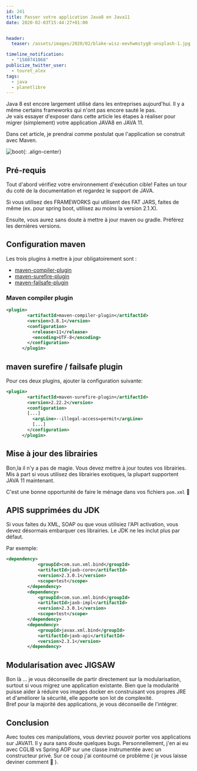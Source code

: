 ```yaml
---
id: 241
title: Passer votre application Java8 en Java11
date: 2020-02-03T15:44:27+01:00


header:
  teaser: /assets/images/2020/02/blake-wisz-eevhwmstyg8-unsplash-1.jpg

timeline_notification:
  - "1580741068"
publicize_twitter_user:
  - touret_alex
tags:
  - java
  - planetlibre
---
```

Java 8 est encore largement utilisé dans les entreprises aujourd'hui. Il y a même certains frameworks qui n'ont pas encore sauté le pas.  
Je vais essayer d'exposer dans cette article les étapes à réaliser pour migrer (simplement) votre application JAVA8 en JAVA 11.

Dans cet article, je prendrai comme postulat que l'application se construit avec Maven.

![boot](/assets/images/2020/02/blake-wisz-eevhwmstyg8-unsplash-1.jpg){: .align-center}

## Pré-requis

Tout d'abord vérifiez votre environnement d'exécution cible! Faites un tour du coté de la documentation et regardez le support de JAVA.

Si vous utilisez des FRAMEWORKS qui utilisent des FAT JARS, faites de même (ex. pour spring boot, utilisez au moins la version 2.1.X).

Ensuite, vous aurez sans doute à mettre à jour maven ou gradle. Préférez les dernières versions.

## Configuration maven

Les trois plugins à mettre à jour obligatoirement sont :

  * [maven-compiler-plugin](https://maven.apache.org/plugins/maven-compiler-plugin/)
  * [maven-surefire-plugin](https://maven.apache.org/surefire/maven-surefire-plugin/)
  * [maven-failsafe-plugin](https://maven.apache.org/surefire/maven-failsafe-plugin/)

### Maven compiler plugin

```xml
<plugin>
        <artifactId>maven-compiler-plugin</artifactId>
        <version>3.8.1</version>
        <configuration>
          <release>11</release>
          <encoding>UTF-8</encoding>
        </configuration>
      </plugin>
```


## maven surefire / failsafe plugin

Pour ces deux plugins, ajouter la configuration suivante:

```xml
<plugin>
        <artifactId>maven-surefire-plugin</artifactId>
        <version>2.22.2</version>
        <configuration>
        [...]
          <argLine>--illegal-access=permit</argLine>
          [...]
        </configuration>
      </plugin>
```


## Mise à jour des librairies

Bon,la il n'y a pas de magie. Vous devez mettre à jour toutes vos librairies. Mis à part si vous utilisez des librairies exotiques, la plupart supportent JAVA 11 maintenant.

C'est une bonne opportunité de faire le ménage dans vos fichiers `pom.xml` 🙂

## APIS supprimées du JDK

Si vous faites du XML, SOAP ou que vous utilisiez l'API activation, vous devez désormais embarquer ces librairies. Le JDK ne les inclut plus par défaut.

Par exemple:

```xml
<dependency>
            <groupId>com.sun.xml.bind</groupId>
            <artifactId>jaxb-core</artifactId>
            <version>2.3.0.1</version>
            <scope>test</scope>
        </dependency>
        <dependency>
            <groupId>com.sun.xml.bind</groupId>
            <artifactId>jaxb-impl</artifactId>
            <version>2.3.0.1</version>
            <scope>test</scope>
        </dependency>
        <dependency>
            <groupId>javax.xml.bind</groupId>
            <artifactId>jaxb-api</artifactId>
            <version>2.3.1</version>
        </dependency>

```


## Modularisation avec JIGSAW

Bon là &#8230; je vous déconseille de partir directement sur la modularisation, surtout si vous migrez une application existante. Bien que la modularité puisse aider à réduire vos images docker en construisant vos propres JRE et d'améliorer la sécurité, elle apporte son lot de complexité.  
Bref pour la majorité des applications, je vous déconseille de l'intégrer.

## Conclusion

Avec toutes ces manipulations, vous devriez pouvoir porter vos applications sur JAVA11. Il y aura sans doute quelques bugs. Personnellement, j'en ai eu avec CGLIB vs Spring AOP sur une classe instrumentée avec un constructeur privé. Sur ce coup j'ai contourné ce problème ( je vous laisse deviner comment 🙂 ).